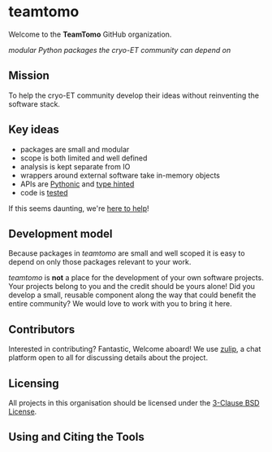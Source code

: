 # teamtomo

Welcome to the **TeamTomo** GitHub organization.

*modular Python packages the cryo-ET community can depend on*

## Mission

To help the cryo-ET community develop their ideas without reinventing the software stack.

## Key ideas

- packages are small and modular
- scope is both limited and well defined
- analysis is kept separate from IO
- wrappers around external software take in-memory objects
- APIs are [Pythonic](https://peps.python.org/pep-0020/) and [type hinted](https://docs.python.org/3/library/typing.html)
- code is [tested](https://docs.pytest.org/en/7.1.x/)

If this seems daunting, we're [here to help](https://forum.image.sc/)!

## Development model

Because packages in *teamtomo* are small and well scoped it is easy to 
depend on only those packages relevant to your work. 

*teamtomo* is **not** a place for the development of your own software projects. 
Your projects belong to you and the credit should be yours alone! 
Did you develop a small, reusable component along the way that could benefit the 
entire community? We would love to work with you to bring it here.

## Contributors
Interested in contributing? Fantastic, Welcome aboard! 
We use [zulip](https://teamtomo.zulipchat.com/), a chat platform open to all for discussing details about the project.

## Licensing
All projects in this organisation should be licensed under the [3-Clause BSD License](https://opensource.org/licenses/BSD-3-Clause).

## Using and Citing the Tools
